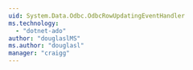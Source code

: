 ```yaml
---
uid: System.Data.Odbc.OdbcRowUpdatingEventHandler
ms.technology: 
  - "dotnet-ado"
author: "douglaslMS"
ms.author: "douglasl"
manager: "craigg"
---
```

